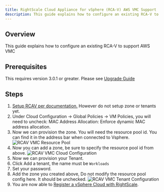 ```yaml
---
title: RightScale Cloud Appliance for vSphere (RCA-V) AWS VMC Support
description: This guide explains how to configure an existing RCA-V to support AWS VMC 
---
```


## Overview
This guide explains how to configure an existing RCA-V to support AWS VMC

## Prerequisites
This requires version 3.0.1 or greater. Please see [Upgrade Guide](/rcav/v3.0/rcav_upgrade_to_3_0_1.html)

## Steps
1.	[Setup RCAV per documentation.](/rcav/v3.0/rcav_download_deploy_configure.html) However do not setup zone or tenants yet.
1.	Under Cloud Configuration -> Global Policies -> VM Policies, you will need to uncheck: MAC Address Allocation: Enforce dynamic MAC address allocation. 
1.	Now we can provision the zone. You will need the resource pool id. You can find it in the address bar when connected to Vsphere.
![RCAV VMC Resource Pool](/img/rcav-vmc-resource-pool.png)
1.	Now you can add a zone, be sure to specify the resource pool id from above.
![RCAV VMC Cloud Configuration](/img/rcav-vmc-cloud-configuration.png)
1.	Now we can provision your Tenant. 
1.	Click Add a tenant, the name must be `Workloads`
1.	Set your password. 
1.	Add the zone you created above, Do not modify the resource pool config here. It should be unchecked. 
![RCAV VMC Tenant Configuration](/img/rcav-unchecked-resource-pool.png)
1.	You are now able to [Register a vSphere Cloud with RightScale](/rcav/v3.0/rcav_register_vsphere_cloud.html).
